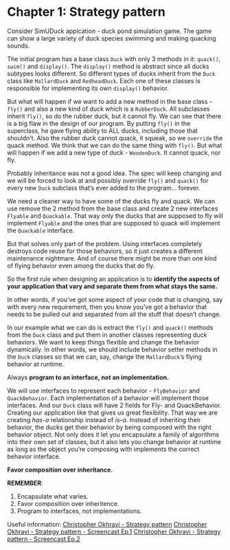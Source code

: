 ﻿# Chapter 1: Strategy pattern 

Consider SimUDuck applcation - duck pond simulation game. The game can show a large variety of duck species swimming and making quacking sounds.

The initial program has a base class `Duck` with only 3 methods in it: `quack()`, `swim()` and `display()`. The `display()` method is abstract since all ducks subtypes looks different. So different types of ducks inherit from the `Duck` class like `MallardDuck` and `RedheadDuck`. Each one of these classes is responsible for implementing its own `display()` behavior.

But what will happen if we want to add a new method in the base class - `fly()` and also a new kind of duck which is a `RubberDuck`. All subclasses inherit `fly()`, so do the rubber duck, but it cannot fly. We can see that there is a big flaw in the design of our program. By putting `fly()` in the superclass, he gave flying ability to ALL ducks, including those that shouldn’t. Also the rubber duck cannot quack, it squeak, so we `override` the quack method. We think that we can do the same thing with `fly()`. But what will happen if we add a new type of duck - `WoodenDuck`. It cannot quack, nor fly.

Probably inheritance was not a good idea. The spec will keep changing and we will be forced to look at and possibly override `fly()` and `quack()` for every new `Duck` subclass that’s ever added to the program... forever. 

We need a cleaner way to have some of the ducks fly and quack. We can use remove the 2 method from the base class and create 2 new interfaces `Flyable` and `Quackable`. That way only the ducks that are supposed to fly will implement `Flyable` and the ones that are supposed to quack will implement the `Quackable` interface.

But that solves only part of the problem. Using interfaces completely destroys code reuse for those behaviors, so it just creates a different maintenance nightmare. And of course there might be more than one kind of flying behavior even among the ducks that do fly.

So the first rule when designing an application is to **identify the aspects of your application that vary and separate them from what stays the same.**

In other words, if you’ve got some aspect of your code that is changing, say with every new requirement, then you know you’ve got a behavior that needs to be pulled out and separated from all the stuff that doesn’t change.

In our example what we can do is extract the `fly()` and `quack()` methods from the `Duck` class and put them in another classes representing duck behaviors. We want to keep things flexible and change the behavior dynamically. In other words, we should include behavior setter methods in the `Duck` classes so that we can, say, change the `MallardDuck`’s flying behavior at runtime.

Always **program to an interface, not an implementation.**

We will use interfaces to represent each behavior - `FlyBehavior` and `QuackBehavior`. Each implementation of a behavior will implement those interfaces. And our `Duck` class will have 2 fields for Fly- and QuackBehavior. Creating our application like that gives us great flexibility. That way we are creating *has-a* relationship instead of *is-a*. Instead of inheriting their behavior, the ducks get their behavior by being composed with the right behavior object.
Not only does it let you encapsulate a family of algorithms into their own set of classes, but it also lets you change behavior at runtime as long as the object you’re composing with implements the correct behavior interface.

**Favor composition over inheritance.**

**REMEMBER**:
1. Encapsulate what varies.
2. Favor composition over inheritence.
3. Program to interfaces, not implementations.

Useful information:
[Christopher Okhravi - Strategy pattern](https://www.youtube.com/watch?v=v9ejT8FO-7I&t=)
[Christopher Okhravi - Strategy pattern - Screencast Ep.1](https://www.youtube.com/watch?v=13nftsQUUE0)
[Christopher Okhravi - Strategy pattern - Screencast Ep.2](https://www.youtube.com/watch?v=slfeCvztnT4)
